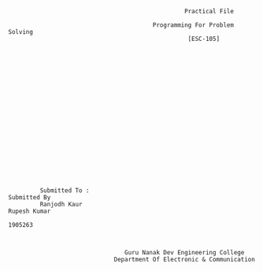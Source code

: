                                                      Practical File 
                                            
                                             Programming For Problem Solving
                                                       [ESC-105]
                                               
                                               
                                               
                                               
                                               
                                               
                                               
                                               
                                               
                                               
                                               
                                               
                                               
                                                  
                                                  
                                                  
                                                  
                                                  
                                                  
                                                  
                                                  
             Submitted To :                                                                     Submitted By 
             Ranjodh Kaur                                                                       Rupesh Kumar
                                                                                             1905263
                                                                                                            
                                                                                                            
                                                                                                            
                                     Guru Nanak Dev Engineering College 
                                  Department Of Electronic & Communication 
